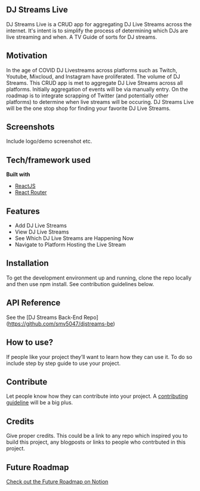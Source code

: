 ## DJ Streams Live
DJ Streams Live is a CRUD app for aggregating DJ Live Streams across the internet. It's intent is to simplify the process of determining which DJs are live streaming and when. A TV Guide of sorts for DJ streams.

## Motivation
In the age of COVID DJ Livestreams across platforms such as Twitch, Youtube, Mixcloud, and Instagram have proliferated. The volume of DJ Streams. This CRUD app is met to aggregate DJ Live Streams across all platforms. Initially aggregation of events will be via manually entry. On the roadmap is to integrate scrapping of Twitter (and potentially other platforms) to determine when live streams will be occuring. DJ Streams Live will be the one stop shop for finding your favorite DJ Live Streams.


## Screenshots
Include logo/demo screenshot etc.

## Tech/framework used

<b>Built with</b>
- [ReactJS](https://reactjs.org)
- [React Router](https://reactrouter.com/)

## Features
- Add DJ Live Streams
- View DJ Live Streams
- See Which DJ Live Streams are Happening Now
- Navigate to Platform Hosting the Live Stream

## Installation
To get the development environment up and running, clone the repo locally and then use npm install. See contribution guidelines below.

## API Reference

See the [DJ Streams Back-End Repo] (https://github.com/smv5047/djstreams-be)


## How to use?
If people like your project they’ll want to learn how they can use it. To do so include step by step guide to use your project.

## Contribute

Let people know how they can contribute into your project. A [contributing guideline](https://github.com/zulip/zulip-electron/blob/master/CONTRIBUTING.md) will be a big plus.

## Credits
Give proper credits. This could be a link to any repo which inspired you to build this project, any blogposts or links to people who contrbuted in this project. 

## Future Roadmap

[Check out the Future Roadmap on Notion](https://www.notion.so/a18c8e940ca04dc8a9df6fa191a0ed55?v=0962f0a498a942aab11e0b733c2a2570)
